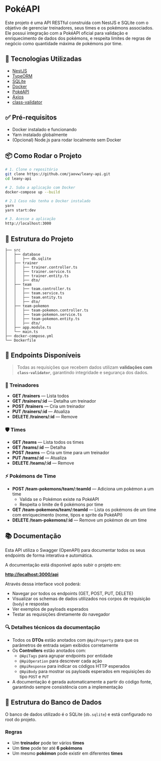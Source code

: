 # PokéAPI

Este projeto é uma API RESTful construída com NestJS e SQLite com o objetivo de gerenciar treinadores, seus times e os pokémons associados. Ele possui integração com a PokéAPI oficial para validação e enriquecimento de dados dos pokémons, e respeita limites de regras de negócio como quantidade máxima de pokémons por time.


## 🚀 Tecnologias Utilizadas

- [NestJS](https://nestjs.com/)
- [TypeORM](https://typeorm.io/)
- [SQLite](https://www.sqlite.org/index.html)
- [Docker](https://www.docker.com/)
- [PokéAPI](https://pokeapi.co/)
- [Axios](https://axios-http.com/)
- [class-validator](https://github.com/typestack/class-validator)



## ✅ Pré-requisitos

- Docker instalado e funcionando
- Yarn instalado globalmente
- (Opcional) Node.js para rodar localmente sem Docker



## 📦 Como Rodar o Projeto

```bash
# 1. Clone o repositório
git clone https://github.com/jaovw/leany-api.git
cd leany-api

# 2. Suba a aplicação com Docker
docker-compose up --build

# 2.1 Caso não tenha o Docker instalado
yarn
yarn start:dev

# 3. Acesse a aplicação
http://localhost:3000
```



## 📁 Estrutura do Projeto

    ├── src
    │   ├── database
    │   │   ├── db.sqlite
    │   ├── trainer
    │   │   ├── trainer.controller.ts
    │   │   ├── trainer.service.ts
    │   │   ├── trainer.entity.ts
    │   │   ├── dto/
    │   ├── team
    │   │   ├── team.controller.ts
    │   │   ├── team.service.ts
    │   │   ├── team.entity.ts
    │   │   ├── dto/
    │   ├── team-pokemon
    │   │   ├── team-pokemon.controller.ts
    │   │   ├── team-pokemon.service.ts
    │   │   ├── team-pokemon.entity.ts
    │   │   ├── dto/
    │   ├── app.module.ts
    │   └── main.ts
    ├── docker-compose.yml
    └── Dockerfile



## 🔗 Endpoints Disponíveis

> Todas as requisições que recebem dados utilizam **validações com `class-validator`**, garantindo integridade e segurança dos dados.

### 👤 Treinadores

- **GET /trainers** — Lista todos
- **GET /trainers/:id** — Detalha um treinador
- **POST /trainers** — Cria um treinador
- **PUT /trainers/:id** — Atualiza
- **DELETE /trainers/:id** — Remove

### 🛡 Times

- **GET /teams** — Lista todos os times
- **GET /teams/:id** — Detalha
- **POST /teams** — Cria um time para um treinador
- **PUT /teams/:id** — Atualiza
- **DELETE /teams/:id** — Remove

### ⚡ Pokémons de Time

- **POST /team-pokemons/team/:teamId** — Adiciona um pokémon a um time
  - Valida se o Pokémon existe na PokéAPI
  - Respeita o limite de 6 pokémons por time
- **GET /team-pokemons/team/:teamId** — Lista os pokémons de um time com enriquecimento (nome, tipos e sprite da PokéAPI)
- **DELETE /team-pokemons/:id** — Remove um pokémon de um time



## 📚 Documentação

Esta API utiliza o Swagger (OpenAPI) para documentar todos os seus endpoints de forma interativa e automática.

A documentação está disponível após subir o projeto em:

**[http://localhost:3000/api](http://localhost:3000/api)**

Através dessa interface você poderá:

- Navegar por todos os endpoints (GET, POST, PUT, DELETE)
- Visualizar os schemas de dados utilizados nos corpos de requisição (`body`) e respostas
- Ver exemplos de payloads esperados
- Testar as requisições diretamente do navegador

### 🔍 Detalhes técnicos da documentação

- Todos os **DTOs** estão anotados com `@ApiProperty` para que os parâmetros de entrada sejam exibidos corretamente
- Os **Controllers** estão anotados com:
  - `@ApiTags` para agrupar endpoints por entidade
  - `@ApiOperation` para descrever cada ação
  - `@ApiResponse` para indicar os códigos HTTP esperados
  - `@ApiBody` para mostrar os payloads esperados em requisições do tipo `POST` e `PUT`
- A documentação é gerada automaticamente a partir do código fonte, garantindo sempre consistência com a implementação



## 🧩 Estrutura do Banco de Dados

O banco de dados utilizado é o SQLite (`db.sqlite`) e está configurado no root do projeto.
### Regras

- Um **treinador** pode ter vários **times**
- Um **time** pode ter até **6 pokémons**
- Um mesmo **pokémon** pode existir em diferentes **times**

